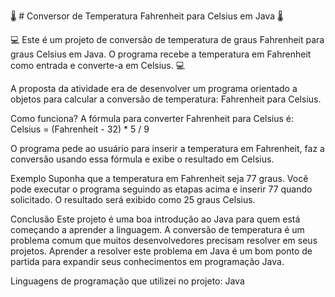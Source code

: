 
🌡 # Conversor de Temperatura Fahrenheit para Celsius em Java 🌡

💻 Este é um projeto de conversão de temperatura de graus Fahrenheit para graus Celsius em Java. O programa recebe a temperatura em Fahrenheit como entrada e converte-a em Celsius. 💻

A proposta da atividade era de desenvolver um programa orientado a objetos para calcular a conversão de temperatura: Fahrenheit para Celsius.

Como funciona?
A fórmula para converter Fahrenheit para Celsius é:
Celsius = (Fahrenheit - 32) * 5 / 9

O programa pede ao usuário para inserir a temperatura em Fahrenheit, faz a conversão usando essa fórmula e exibe o resultado em Celsius.

Exemplo
Suponha que a temperatura em Fahrenheit seja 77 graus. Você pode executar o programa seguindo as etapas acima e inserir 77 quando solicitado. O resultado será exibido como 25 graus Celsius.

Conclusão
Este projeto é uma boa introdução ao Java para quem está começando a aprender a linguagem. A conversão de temperatura é um problema comum que muitos desenvolvedores precisam resolver em seus projetos. Aprender a resolver este problema em Java é um bom ponto de partida para expandir seus conhecimentos em programação Java.


Linguagens de programação que utilizei no projeto:
Java

